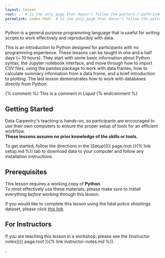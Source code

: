```yaml
---
layout: lesson
root: .  # Is the only page that doesn't follow the pattern /:path/index.html
permalink: index.html  # Is the only page that doesn't follow the pattern /:path/index.html
---
```


Python is a general purpose programming language that is useful for writing scripts to work effectively and reproducibly with data.

This is an introduction to Python designed for participants with no programming experience. These lessons can be taught in one and a half days (~ 10 hours). They start with some basic information about Python syntax, the Jupyter notebook interface, and move through how to import CSV files, using the pandas package to work with data frames, how to calculate summary information from a data frame, and a brief introduction to plotting. The last lesson demonstrates how to work with databases directly from Python.

<!-- this is an html comment -->

{% comment %} This is a comment in Liquid {% endcomment %}

## Getting Started
Data Carpentry's teaching is hands-on, so participants are encouraged to use
their own computers to ensure the proper setup of tools for an efficient
workflow. <br>**These lessons assume no prior knowledge of the skills or tools.**

To get started, follow the directions in the [Setup]({{ page.root }}{% link setup.md %}) tab to
download data to your computer and follow any installation instructions.

## Prerequisites
This lesson requires a working copy of **Python**.
<br>To most effectively use these materials, please make sure to install
everything *before* working through this lesson.

If you would like to complete this lesson using the fatal police shootings dataset, please click [this link](https://www.google.com/)

## For Instructors 
If you are teaching this lesson in a workshop, please see the
[Instructor notes]({{ page.root }}{% link instructor-notes.md %}).




.
     
     